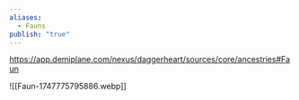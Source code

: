```yaml
---
aliases:
  - Fauns
publish: "true"
---
```

https://app.demiplane.com/nexus/daggerheart/sources/core/ancestries#Faun

![[Faun-1747775795886.webp]]